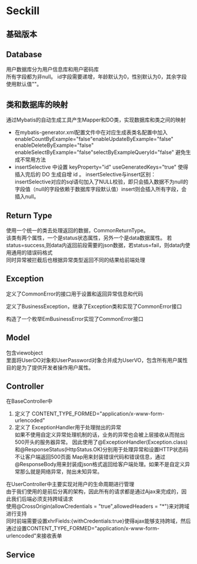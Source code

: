 # Seckill
## 基础版本

## Database  
用户数据库分为用户信息库和用户密码库  
所有字段都为非null。 id字段需要递增，年龄默认为0，性别默认为0，其余字段使用默认值""。  

## 类和数据库的映射  
通过Mybatis的自动生成工具产生Mapper和DO类，实现数据库和类之间的映射  
*  在mybatis-generator.xml配置文件中在对应生成表类名配置中加入 enableCountByExample="false"enableUpdateByExample="false" enableDeleteByExample="false" enableSelectByExample="false"selectByExampleQueryId="false" 避免生成不常用方法
* insertSelective 中设置 keyProperty="id" useGeneratedKeys="true" 使得插入完后的 DO 生成自增 id 。 insertSelective与insert区别： insertSelective对应的sql语句加入了NULL校验，即只会插入数据不为null的字段值（null的字段依赖于数据库字段默认值）insert则会插入所有字段，会插入null。


## Return Type
使用一个统一的类去处理返回的数据，CommonReturnType。  
该类有两个属性，一个是status状态属性，另外一个是data数据属性。
若status=success,则data内返回前段需要的json数据，若status=fail，则data内使用通用的错误码格式  
同时异常被拦截后也根据异常类型返回不同的结果给前端处理

## Exception  
定义了CommonError的接口用于设置和返回异常信息和代码  

定义了BusinessException，继承了Exception类和实现了CommonError接口

构造了一个枚举EmBusinessError实现了CommonError接口

## Model
包含viewobject  
里面将UserDO对象和UserPassword对象合并成为UserVO，包含所有用户属性  
目的是为了提供开发者操作用户属性。

## Controller  
在BaseController中  
1. 定义了 CONTENT_TYPE_FORMED="application/x-www-form-urlencoded"
2. 定义了 ExceptionHandler用于处理抛出的异常  
如果不使用自定义异常处理机制的话，业务的异常也会被上层接收从而抛出500开头的服务器异常。
因此使用了@ExceptionHandler(Exception.class)和@ResponseStatus(HttpStatus.OK)分别用于处理异常和设置HTTP状态码不让客户端返回500页面
Map用来封装错误代码和错误信息，通过@ResponseBody用来封装成json格式返回给客户端处理。如果不是自定义异常那么就是网络异常，抛出未知异常。

在UserController中主要实现对用户的生命周期进行管理  
由于我们使用的是前后分离的架构，因此所有的请求都是通过Ajax来完成的，因此我们后端必须支持跨域请求  
使用@CrossOrigin(allowCredentials = "true",allowedHeaders = "*")来对跨域进行支持  
同时前端需要设置xhrFields:{withCredentials:true}使得ajax能够支持跨域，然后通过设置CONTENT_TYPE_FORMED="application/x-www-form-urlencoded"来接收表单  

## Service


